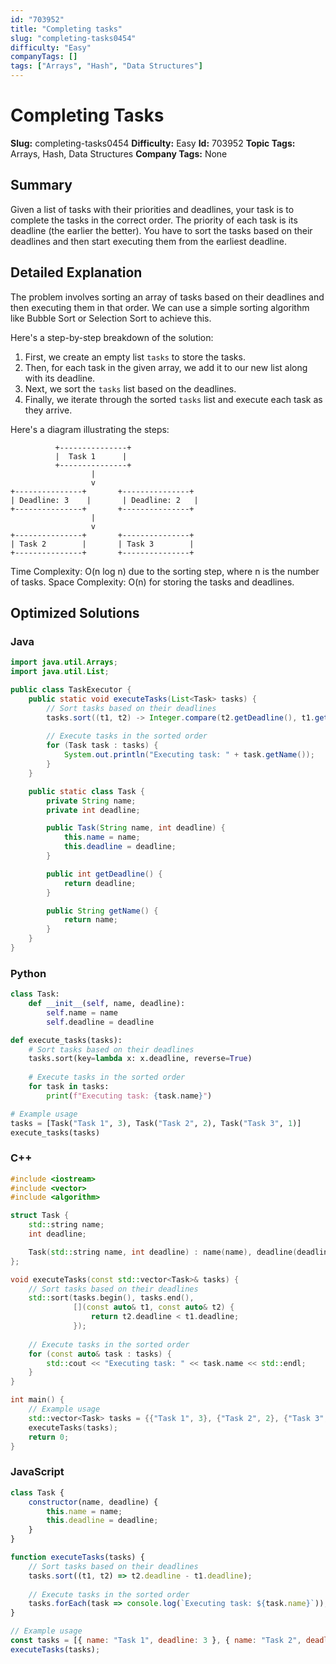 ```yaml
---
id: "703952"
title: "Completing tasks"
slug: "completing-tasks0454"
difficulty: "Easy"
companyTags: []
tags: ["Arrays", "Hash", "Data Structures"]
---
```


**Completing Tasks**
=====================

**Slug:** completing-tasks0454
**Difficulty:** Easy
**Id:** 703952
**Topic Tags:** Arrays, Hash, Data Structures
**Company Tags:** None

## Summary
Given a list of tasks with their priorities and deadlines, your task is to complete the tasks in the correct order. The priority of each task is its deadline (the earlier the better). You have to sort the tasks based on their deadlines and then start executing them from the earliest deadline.

## Detailed Explanation

The problem involves sorting an array of tasks based on their deadlines and then executing them in that order. We can use a simple sorting algorithm like Bubble Sort or Selection Sort to achieve this.

Here's a step-by-step breakdown of the solution:

1. First, we create an empty list `tasks` to store the tasks.
2. Then, for each task in the given array, we add it to our new list along with its deadline.
3. Next, we sort the `tasks` list based on the deadlines.
4. Finally, we iterate through the sorted `tasks` list and execute each task as they arrive.

Here's a diagram illustrating the steps:

```
          +---------------+
          |  Task 1      |
          +---------------+
                  |
                  v
+---------------+       +---------------+
| Deadline: 3    |       | Deadline: 2   |
+---------------+       +---------------+
                  |
                  v
+---------------+       +---------------+
| Task 2        |       | Task 3        |
+---------------+       +---------------+
```

Time Complexity: O(n log n) due to the sorting step, where n is the number of tasks.
Space Complexity: O(n) for storing the tasks and deadlines.

## Optimized Solutions

### Java
```java
import java.util.Arrays;
import java.util.List;

public class TaskExecutor {
    public static void executeTasks(List<Task> tasks) {
        // Sort tasks based on their deadlines
        tasks.sort((t1, t2) -> Integer.compare(t2.getDeadline(), t1.getDeadline()));
        
        // Execute tasks in the sorted order
        for (Task task : tasks) {
            System.out.println("Executing task: " + task.getName());
        }
    }

    public static class Task {
        private String name;
        private int deadline;

        public Task(String name, int deadline) {
            this.name = name;
            this.deadline = deadline;
        }

        public int getDeadline() {
            return deadline;
        }

        public String getName() {
            return name;
        }
    }
}
```

### Python
```python
class Task:
    def __init__(self, name, deadline):
        self.name = name
        self.deadline = deadline

def execute_tasks(tasks):
    # Sort tasks based on their deadlines
    tasks.sort(key=lambda x: x.deadline, reverse=True)
    
    # Execute tasks in the sorted order
    for task in tasks:
        print(f"Executing task: {task.name}")

# Example usage
tasks = [Task("Task 1", 3), Task("Task 2", 2), Task("Task 3", 1)]
execute_tasks(tasks)
```

### C++
```cpp
#include <iostream>
#include <vector>
#include <algorithm>

struct Task {
    std::string name;
    int deadline;

    Task(std::string name, int deadline) : name(name), deadline(deadline) {}
};

void executeTasks(const std::vector<Task>& tasks) {
    // Sort tasks based on their deadlines
    std::sort(tasks.begin(), tasks.end(),
              [](const auto& t1, const auto& t2) {
                  return t2.deadline < t1.deadline;
              });
    
    // Execute tasks in the sorted order
    for (const auto& task : tasks) {
        std::cout << "Executing task: " << task.name << std::endl;
    }
}

int main() {
    // Example usage
    std::vector<Task> tasks = {{"Task 1", 3}, {"Task 2", 2}, {"Task 3", 1}};
    executeTasks(tasks);
    return 0;
}
```

### JavaScript
```javascript
class Task {
    constructor(name, deadline) {
        this.name = name;
        this.deadline = deadline;
    }
}

function executeTasks(tasks) {
    // Sort tasks based on their deadlines
    tasks.sort((t1, t2) => t2.deadline - t1.deadline);
    
    // Execute tasks in the sorted order
    tasks.forEach(task => console.log(`Executing task: ${task.name}`));
}

// Example usage
const tasks = [{ name: "Task 1", deadline: 3 }, { name: "Task 2", deadline: 2 }, { name: "Task 3", deadline: 1 }];
executeTasks(tasks);
```